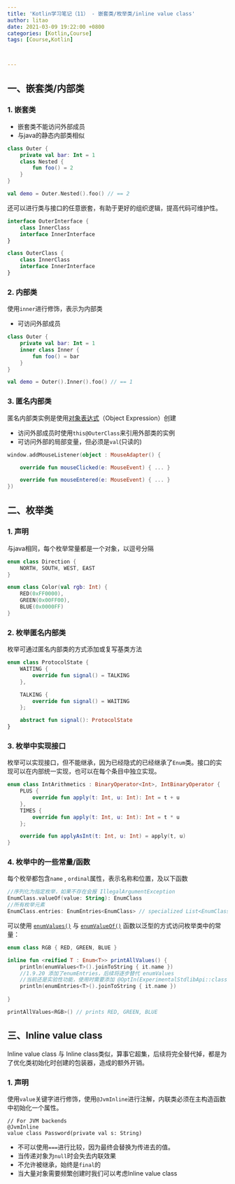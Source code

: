 ```yaml
---
title: 'Kotlin学习笔记（11） - 嵌套类/枚举类/inline value class'
author: litao
date: 2021-03-09 19:22:00 +0800
categories: [Kotlin,Course]
tags: [Course,Kotlin]



---
```


## 一、嵌套类/内部类

### 1. 嵌套类

- 嵌套类不能访问外部成员
- 与java的静态内部类相似

```kotlin
class Outer {
    private val bar: Int = 1
    class Nested {
        fun foo() = 2
    }
}

val demo = Outer.Nested().foo() // == 2
```

还可以进行类与接口的任意嵌套，有助于更好的组织逻辑，提高代码可维护性。

```kotlin
interface OuterInterface {
    class InnerClass
    interface InnerInterface
}

class OuterClass {
    class InnerClass
    interface InnerInterface
}
```



### 2. 内部类

使用`inner`进行修饰，表示为内部类

- 可访问外部成员

```kotlin
class Outer {
    private val bar: Int = 1
    inner class Inner {
        fun foo() = bar
    }
}

val demo = Outer().Inner().foo() // == 1
```

### 3. 匿名内部类

匿名内部类实例是使用[对象表达式](https://kotlinlang.org/docs/object-declarations.html#object-expressions)（Object Expression）创建

- 访问外部成员时使用`this@OuterClass`来引用外部类的实例
- 可访问外部的局部变量，但必须是`val`(只读的)

```kotlin
window.addMouseListener(object : MouseAdapter() {

    override fun mouseClicked(e: MouseEvent) { ... }

    override fun mouseEntered(e: MouseEvent) { ... }
})
```

## 二、枚举类

### 1.  声明

与java相同，每个枚举常量都是一个对象，以逗号分隔

```kotlin
enum class Direction {
    NORTH, SOUTH, WEST, EAST
}

enum class Color(val rgb: Int) {
    RED(0xFF0000),
    GREEN(0x00FF00),
    BLUE(0x0000FF)
}
```

### 2. 枚举匿名内部类

枚举可通过匿名内部类的方式添加或复写基类方法

```kotlin
enum class ProtocolState {
    WAITING {
        override fun signal() = TALKING
    },

    TALKING {
        override fun signal() = WAITING
    };

    abstract fun signal(): ProtocolState
}
```

### 3. 枚举中实现接口

枚举可以实现接口，但不能继承，因为已经隐式的已经继承了`Enum`类。接口的实现可以在内部统一实现，也可以在每个条目中独立实现。

```kotlin
enum class IntArithmetics : BinaryOperator<Int>, IntBinaryOperator {
    PLUS {
        override fun apply(t: Int, u: Int): Int = t + u
    },
    TIMES {
        override fun apply(t: Int, u: Int): Int = t * u
    };

    override fun applyAsInt(t: Int, u: Int) = apply(t, u)
}
```

### 4. 枚举中的一些常量/函数

每个枚举都包含`name` , `ordinal`属性，表示名称和位置，及以下函数

```kotlin
//序列化为指定枚举，如果不存在会报 IllegalArgumentException
EnumClass.valueOf(value: String): EnumClass
//所有枚举元素
EnumClass.entries: EnumEntries<EnumClass> // specialized List<EnumClass>
```

可以使用 [`enumValues()`](https://kotlinlang.org/api/latest/jvm/stdlib/kotlin/enum-values.html) 与 [`enumValueOf()`](https://kotlinlang.org/api/latest/jvm/stdlib/kotlin/enum-value-of.html) 函数以泛型的方式访问枚举类中的常量：

```kotlin
enum class RGB { RED, GREEN, BLUE }

inline fun <reified T : Enum<T>> printAllValues() {
    println(enumValues<T>().joinToString { it.name })
  	//1.9.20 添加了enumEntries，后续将逐步替代 enumValues
  	//当前还是实验性功能，使用时需要添加 @OptIn(ExperimentalStdlibApi::class) 注解
  	println(enumEntries<T>().joinToString { it.name })
  
}

printAllValues<RGB>() // prints RED, GREEN, BLUE
```

## 三、Inline value class

Inline value class 与 Inline class类似，算事它超集，后续将完全替代掉，都是为了优化类初始化时创建的包装器，造成的额外开销。

### 1. 声明

使用`value`关键字进行修饰，使用`@JvmInline`进行注解，内联类必须在主构造函数中初始化一个属性。

```
// For JVM backends
@JvmInline
value class Password(private val s: String)
```



- 不可以使用`===`进行比较，因为最终会替换为传进去的值。
- 当传递对象为`null`时会失去内联效果
- 不允许被继承，始终是`final`的
- 当大量对象需要频繁创建时我们可以考虑Inline value class



